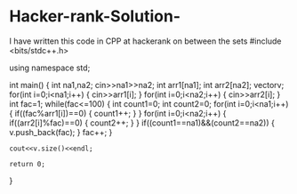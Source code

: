 # Hacker-rank-Solution-
I have written this code in CPP at hackerank on between the sets
#include <bits/stdc++.h>

using namespace std;

int main()
{
    int na1,na2;
    cin>>na1>>na2;
    int arr1[na1];
    int arr2[na2];
    vector<int>v;
    for(int i=0;i<na1;i++)
    {
        cin>>arr1[i];
    }
    for(int i=0;i<na2;i++)
    {
        cin>>arr2[i];
    }
    int fac=1;
    while(fac<=100)
    {
        int count1=0;
        int count2=0;
        for(int i=0;i<na1;i++)
        {
            if((fac%arr1[i])==0)
            {
                count1++;
            }
        }
        for(int i=0;i<na2;i++)
        {
            if((arr2[i]%fac)==0)
            {
                count2++;
            }
        }
        if((count1==na1)&&(count2==na2))
        {
            v.push_back(fac);
        }
        fac++;
    }
    
    cout<<v.size()<<endl;
    
    return 0;
}
